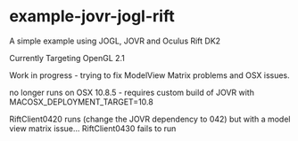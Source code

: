 example-jovr-jogl-rift
======================

A simple example using JOGL, JOVR and Oculus Rift DK2

Currently Targeting OpenGL 2.1

Work in progress - trying to fix ModelView Matrix problems and OSX issues.

no longer runs on OSX 10.8.5 - requires custom build of JOVR with MACOSX_DEPLOYMENT_TARGET=10.8

RiftClient0420 runs (change the JOVR dependency to 042) but with a model view matrix issue...
RiftClient0430 fails to run